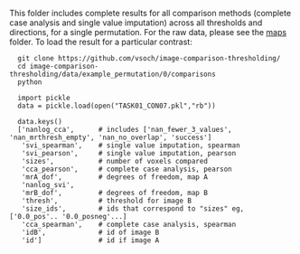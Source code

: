 This folder includes complete results for all comparison methods (complete case analysis and single value imputation) across all thresholds and directions, for a single permutation. For the raw data, please see the [maps](../maps) folder. To load the result for a particular contrast:

      git clone https://github.com/vsoch/image-comparison-thresholding/
      cd image-comparison-thresholding/data/example_permutation/0/comparisons
      python

      import pickle
      data = pickle.load(open("TASK01_CON07.pkl","rb"))

      data.keys()
      ['nanlog_cca',      # includes ['nan_fewer_3_values', 'nan_mrthresh_empty', 'nan_no_overlap', 'success']
       'svi_spearman',    # single value imputation, spearman
       'svi_pearson',     # single value imputation, pearson
       'sizes',           # number of voxels compared
       'cca_pearson',     # complete case analysis, pearson
       'mrA_dof',         # degrees of freedom, map A
       'nanlog_svi',      
       'mrB_dof',         # degrees of freedom, map B
       'thresh',          # threshold for image B
       'size_ids',        # ids that correspond to "sizes" eg, ['0.0_pos'.. '0.0_posneg'...]
       'cca_spearman',    # complete case analysis, spearman
       'idB',             # id of image B
       'id']              # id if image A

